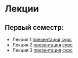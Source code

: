 # Лекции

## Первый семестр:

- Лекция 1 [презентация](https://yaishenka.gitlab.io/cpp_course/lectures/01) [сурс](/lectures/01/slides.md)
- Лекция 2 [презентация](https://yaishenka.gitlab.io/cpp_course/lectures/02) [сурс](/lectures/02/slides.md)
- Лекция 3 [презентация](https://yaishenka.gitlab.io/cpp_course/lectures/03) [сурс](/lectures/03/slides.md)
